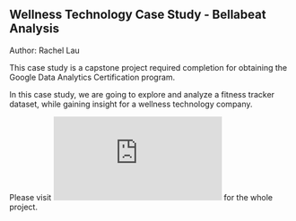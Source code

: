 ## Wellness Technology Case Study - Bellabeat Analysis
Author: Rachel Lau 

This case study is a capstone project required completion for obtaining the Google Data Analytics Certification program.

In this case study, we are going to explore and analyze a fitness tracker dataset, while gaining insight for a wellness technology company.

Please visit ![here](https://github.com/rachellct/Wellness_techonology_case_study/blob/main/case_study.md) for the whole project. 
